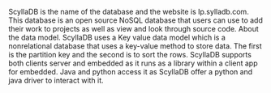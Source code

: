 ScyllaDB is the name of the database and the website is Ip.sylladb.com. This database is an open source NoSQL database that users can use to add their work to projects as well as view and look through source code. About the data model. ScyllaDB uses a Key value data model which is a nonrelational database that uses a key-value method to store data. The first is the partition key and the second is to sort the rows. ScyllaDB supports both clients server and embedded as it runs as a library within a client app for embedded. Java and python access it as ScyllaDB offer a python and java driver to interact with it. 
